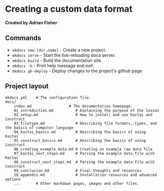 # Creating a custom data format
**Created by Adrian Fisher**

## Commands

* `mkdocs new [dir-name]` - Create a new project.
* `mkdocs serve` - Start the live-reloading docs server.
* `mkdocs build` - Build the documentation site.
* `mkdocs -h` - Print help message and exit.
* `mkdocs gh-deploy` - Deploy changes to the project's github page

## Project layout

    mkdocs.yml    # The configuration file.
    docs/
        index.md                 # The documentation homepage.
        01_introduction.md          # Explaining the purpose of the lesson
        02_setup.md                 # How to install and use Kaitai and Construct
        03_filetype.md              # Describing file formats, types, and the basics of computer language
        04_kaitai_basics.md         # Describing the basics of using Kaitai
        05_construct_basics.md      # Describing the basics of using Construct
        06_creating_example_data.md # Creating an example raw data file
        07_kaitai_next_steps.md     # Parsing the example data file with Kaitai
        08_construct_next_steps.md  # Parsing the example data file with Construct
        09_conclusion.md            # Final thoughts and resources
        10_appendix.md              # Installation resources and advanced options
        ...       # Other markdown pages, images and other files.
